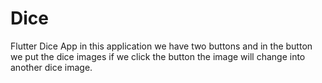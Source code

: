 # Dice
Flutter  Dice App in this application we have two buttons and in the button we put the dice images  if we click the button the image will change into another dice image. 
